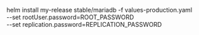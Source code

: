 helm install my-release stable/mariadb -f values-production.yaml \
  --set rootUser.password=ROOT_PASSWORD \
  --set replication.password=REPLICATION_PASSWORD